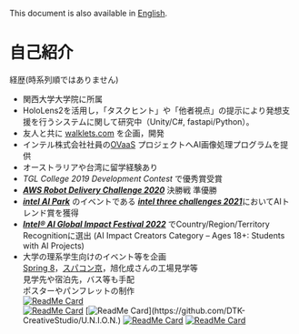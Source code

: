 <!-- <a href="https://github.com/anuraghazra/github-readme-stats">
  <img align="center" src="https://github-readme-stats.vercel.app/api/top-langs/?username=yusuke-1105&show_icons=true&hide_border=truecount_private=true&title_color=333333&text_color=000000&bg_color=45,EEFFFF,BAD3FF" />
</a>
<a href="https://github.com/anuraghazra/github-readme-stats">
  <img align="center" src="https://github-readme-stats.vercel.app/api?username=yusuke-1105&count_private=true&show_icons=true&show_icons=true&hide_border=true&cache_seconds=10000&&title_color=333333&text_color=&bg_color=-15,C2EEFF,FFDDFF&line_height=27" />
</a>   -->

This document is also available in [English](https://github.com/yusuke-1105/yusuke-1105/blob/main/README.md).  

# 自己紹介  

経歴(時系列順ではありません)
- 関西大学大学院に所属
- HoloLens2を活用し，「タスクヒント」や「他者視点」の提示により発想支援を行うシステムに関して研究中（Unity/C#, fastapi/Python）。 
- 友人と共に [walklets.com](https://app.walklets.com) を企画，開発
- インテル株式会社社員の[OVaaS](https://agreeable-rock-03bb9dd00.azurestaticapps.net) プロジェクトへAI画像処理プログラムを提供  
- オーストラリアや台湾に留学経験あり
- *TGL College 2019 Development Contest* で優秀賞受賞
- [***AWS Robot Delivery Challenge 2020***](https://aws.amazon.com/jp/robot-delivery-challenge/comments/) 決勝戦 準優勝
- [***intel AI Park***](https://webinar.intel.com/IntelAIPark) のイベントである [***intel three challenges 2021***](https://webinar.intel.com/IntelAIPark#openvino)においてAIトレンド賞を獲得
- [***Intel® AI Global Impact Festival 2022***](https://www.intel.com/content/www/us/en/artificial-intelligence/digital-readiness/winners2022.html) でCountry/Region/Territory Recognitionに選出 (AI Impact Creators Category – Ages 18+: Students with AI Projects)
- 大学の理系学生向けのイベント等を企画  
  [Spring 8](http://www.spring8.or.jp/en/)，[スパコン京](https://www.fujitsu.com/jp/about/businesspolicy/tech/k/whatis/project/#nickname)，旭化成さんの工場見学等  
  見学先や宿泊先，バス等も手配  
  ポスターやパンフレットの制作  
[![ReadMe Card](https://github-readme-stats.vercel.app/api/pin/?username=OVaaS&repo=ovaas-backend)](https://github.com/OVaaS/ovaas-backend)  
[![ReadMe Card](https://github-readme-stats.vercel.app/api/pin/?username=yusuke-1105&repo=AI-Bread-Detection)](https://github.com/yusuke-1105/AI-Bread-Detection)
[![ReadMe Card](https://github-readme-stats.vercel.app/api/pin/?username=DTK-CreativeStudio&repo=U.N.I.O.N.)](https://github.com/DTK-CreativeStudio/U.N.I.O.N.)
[![ReadMe Card](https://github-readme-stats.vercel.app/api/pin/?username=DTK-CreativeStudio&repo=AWS-Robot-Delivery-Challenge)](https://github.com/DTK-CreativeStudio/AWS-Robot-Delivery-Challenge)
[![ReadMe Card](https://github-readme-stats.vercel.app/api/pin/?username=DTK-CreativeStudio&repo=Course)](https://github.com/DTK-CreativeStudio/Course)
